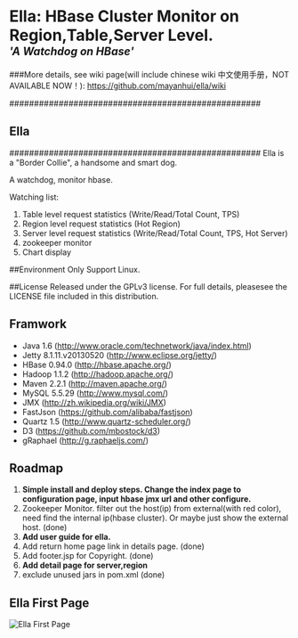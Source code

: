 <h1>Ella: HBase Cluster Monitor on Region,Table,Server Level.<br />
<em><sup><sup>'A Watchdog on HBase'</sup></sup></em></h1>

###More details, see wiki page(will include chinese wiki 中文使用手册，NOT AVAILABLE NOW！): 
https://github.com/mayanhui/ella/wiki

###################################################
## Ella ############
###################################################
Ella is a "Border Collie", a handsome and smart dog.

A watchdog, monitor hbase.

Watching list:

1. Table level request statistics (Write/Read/Total Count, TPS)
2. Region level request statistics (Hot Region)
3. Server level request statistics (Write/Read/Total Count, TPS, Hot Server)
4. zookeeper monitor
5. Chart display



##Environment
Only Support Linux.

##License
Released under the GPLv3 license. For full details, pleasesee the LICENSE file included in this distribution.



## Framwork
* Java 1.6 (http://www.oracle.com/technetwork/java/index.html)
* Jetty 8.1.11.v20130520 (http://www.eclipse.org/jetty/)
* HBase 0.94.0 (http://hbase.apache.org/)
* Hadoop 1.1.2 (http://hadoop.apache.org/)
* Maven 2.2.1 (http://maven.apache.org/)
* MySQL 5.5.29 (http://www.mysql.com/)
* JMX (http://zh.wikipedia.org/wiki/JMX)
* FastJson (https://github.com/alibaba/fastjson)
* Quartz 1.5 (http://www.quartz-scheduler.org/)
* D3 (https://github.com/mbostock/d3)
* gRaphael (http://g.raphaeljs.com/)


## Roadmap
1. <b>Simple install and deploy steps. Change the index page to configuration page, input hbase jmx url and other configure.</b>
2. Zookeeper Monitor. filter out the host(ip) from external(with red color), need find the internal ip(hbase cluster). Or maybe just show the external host.  (done)
3. <b>Add user guide for ella.</b>
4. Add return home page link in details page. (done)
5. Add footer.jsp for Copyright. (done)
6. <b>Add detail page for server,region</b>
7. exclude unused jars in pom.xml (done)


## Ella First Page
![Ella First Page](http://static.oschina.net/uploads/space/2013/0720/142647_s5dz_818358.jpg)
